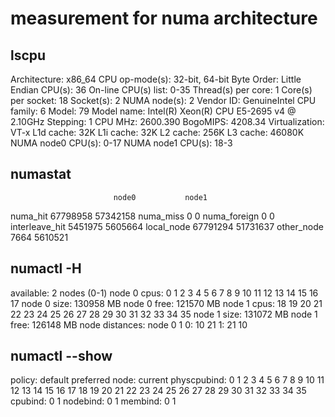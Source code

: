 # measurement for numa architecture

## lscpu
Architecture:          x86_64
CPU op-mode(s):        32-bit, 64-bit
Byte Order:            Little Endian
CPU(s):                36
On-line CPU(s) list:   0-35
Thread(s) per core:    1
Core(s) per socket:    18
Socket(s):             2
NUMA node(s):          2
Vendor ID:             GenuineIntel
CPU family:            6
Model:                 79
Model name:            Intel(R) Xeon(R) CPU E5-2695 v4 @ 2.10GHz
Stepping:              1
CPU MHz:               2600.390
BogoMIPS:              4208.34
Virtualization:        VT-x
L1d cache:             32K
L1i cache:             32K
L2 cache:              256K
L3 cache:              46080K
NUMA node0 CPU(s):     0-17
NUMA node1 CPU(s):     18-3


## numastat
                           node0           node1
numa_hit                67798958        57342158
numa_miss                      0               0
numa_foreign                   0               0
interleave_hit           5451975         5605664
local_node              67791294        51731637
other_node                  7664         5610521


## numactl -H
available: 2 nodes (0-1)
node 0 cpus: 0 1 2 3 4 5 6 7 8 9 10 11 12 13 14 15 16 17
node 0 size: 130958 MB
node 0 free: 121570 MB
node 1 cpus: 18 19 20 21 22 23 24 25 26 27 28 29 30 31 32 33 34 35
node 1 size: 131072 MB
node 1 free: 126148 MB
node distances:
node   0   1 
  0:  10  21 
  1:  21  10 


## numactl --show
policy: default
preferred node: current
physcpubind: 0 1 2 3 4 5 6 7 8 9 10 11 12 13 14 15 16 17 18 19 20 21 22 23 24 25 26 27 28 29 30 31 32 33 34 35 
cpubind: 0 1 
nodebind: 0 1 
membind: 0 1 






